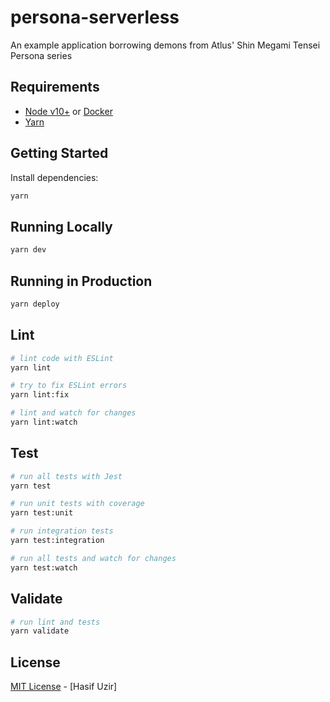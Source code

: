 # persona-serverless
An example application borrowing demons from Atlus&#39; Shin Megami Tensei Persona series

## Requirements

 - [Node v10+](https://nodejs.org/en/download/current/) or [Docker](https://www.docker.com/)
 - [Yarn](https://yarnpkg.com/en/docs/install)

## Getting Started

Install dependencies:

```bash
yarn
```

## Running Locally

```bash
yarn dev
```

## Running in Production

```bash
yarn deploy
```

## Lint

```bash
# lint code with ESLint
yarn lint

# try to fix ESLint errors
yarn lint:fix

# lint and watch for changes
yarn lint:watch
```

## Test

```bash
# run all tests with Jest
yarn test

# run unit tests with coverage
yarn test:unit

# run integration tests
yarn test:integration

# run all tests and watch for changes
yarn test:watch
```

## Validate

```bash
# run lint and tests
yarn validate
```

## License

[MIT License](README.md) - [Hasif Uzir]
